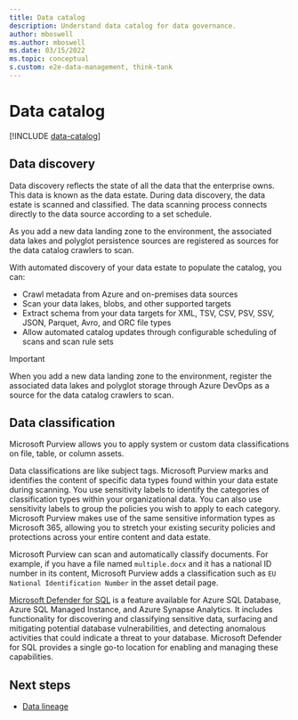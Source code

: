 ```yaml
---
title: Data catalog
description: Understand data catalog for data governance.
author: mboswell
ms.author: mboswell
ms.date: 03/15/2022
ms.topic: conceptual
s.custom: e2e-data-management, think-tank
---
```


# Data catalog

[!INCLUDE [data-catalog](includes/data-catalog.md)]

## Data discovery

Data discovery reflects the state of all the data that the enterprise owns. This data is known as the data estate. During data discovery, the data estate is scanned and classified. The data scanning process connects directly to the data source according to a set schedule.

As you add a new data landing zone to the environment, the associated data lakes and polyglot persistence sources are registered as sources for the data catalog crawlers to scan.

With automated discovery of your data estate to populate the catalog, you can:

- Crawl metadata from Azure and on-premises data sources
- Scan your data lakes, blobs, and other supported targets
- Extract schema from your data targets for XML, TSV, CSV, PSV, SSV, JSON, Parquet, Avro, and ORC file types
- Allow automated catalog updates through configurable scheduling of scans and scan rule sets

> [!IMPORTANT]
> When you add a new data landing zone to the environment, register the associated data lakes and polyglot storage through Azure DevOps as a source for the data catalog crawlers to scan.

## Data classification

Microsoft Purview allows you to apply system or custom data classifications on file, table, or column assets.

Data classifications are like subject tags. Microsoft Purview marks and identifies the content of specific data types found within your data estate during scanning. You use sensitivity labels to identify the categories of classification types within your organizational data. You can also use sensitivity labels to group the policies you wish to apply to each category. Microsoft Purview makes use of the same sensitive information types as Microsoft 365, allowing you to stretch your existing security policies and protections across your entire content and data estate.

Microsoft Purview can scan and automatically classify documents. For example, if you have a file named `multiple.docx` and it has a national ID number in its content, Microsoft Purview adds a classification such as `EU National Identification Number` in the asset detail page.

[Microsoft Defender for SQL](/azure/azure-sql/database/azure-defender-for-sql) is a feature available for Azure SQL Database, Azure SQL Managed Instance, and Azure Synapse Analytics. It includes functionality for discovering and classifying sensitive data, surfacing and mitigating potential database vulnerabilities, and detecting anomalous activities that could indicate a threat to your database. Microsoft Defender for SQL provides a single go-to location for enabling and managing these capabilities.

## Next steps

- [Data lineage](govern-lineage.md)
